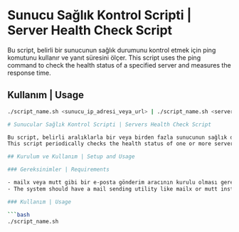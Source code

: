 # Sunucu Sağlık Kontrol Scripti | Server Health Check Script

Bu script, belirli bir sunucunun sağlık durumunu kontrol etmek için ping komutunu kullanır ve yanıt süresini ölçer.
This script uses the ping command to check the health status of a specified server and measures the response time.

## Kullanım | Usage

```bash
./script_name.sh <sunucu_ip_adresi_veya_url> | ./script_name.sh <server_ip_or_url>

# Sunucular Sağlık Kontrol Scripti | Servers Health Check Script

Bu script, belirli aralıklarla bir veya birden fazla sunucunun sağlık durumunu kontrol eder ve sonuçları bir rapor dosyasına yazar. Ayrıca, raporu belirtilen e-posta adresine gönderir.
This script periodically checks the health status of one or more servers and writes the results to a report file. It also sends the report to the specified email address.

## Kurulum ve Kullanım | Setup and Usage

### Gereksinimler | Requirements

- mailx veya mutt gibi bir e-posta gönderim aracının kurulu olması gerekmektedir.
- The system should have a mail sending utility like mailx or mutt installed.

### Kullanım | Usage

```bash
./script_name.sh


